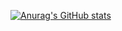 [![Anurag's GitHub stats](https://github-readme-stats.vercel.app/api?username=Bristopher&hide=prs&show_icons=true)](https://github.com/anuraghazra/github-readme-stats)
